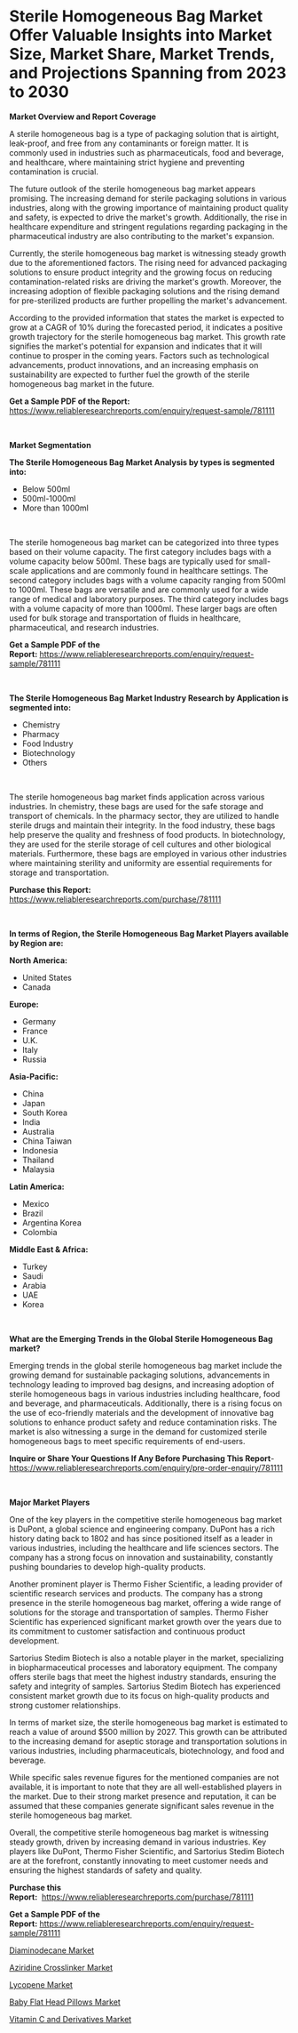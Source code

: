 <p><h1>Sterile Homogeneous Bag Market Offer Valuable Insights into Market Size, Market Share, Market Trends, and Projections Spanning from 2023 to 2030</h1></p><p><strong>Market Overview and Report Coverage</strong></p>
<p><p>A sterile homogeneous bag is a type of packaging solution that is airtight, leak-proof, and free from any contaminants or foreign matter. It is commonly used in industries such as pharmaceuticals, food and beverage, and healthcare, where maintaining strict hygiene and preventing contamination is crucial.</p><p>The future outlook of the sterile homogeneous bag market appears promising. The increasing demand for sterile packaging solutions in various industries, along with the growing importance of maintaining product quality and safety, is expected to drive the market's growth. Additionally, the rise in healthcare expenditure and stringent regulations regarding packaging in the pharmaceutical industry are also contributing to the market's expansion.</p><p>Currently, the sterile homogeneous bag market is witnessing steady growth due to the aforementioned factors. The rising need for advanced packaging solutions to ensure product integrity and the growing focus on reducing contamination-related risks are driving the market's growth. Moreover, the increasing adoption of flexible packaging solutions and the rising demand for pre-sterilized products are further propelling the market's advancement.</p><p>According to the provided information that states the market is expected to grow at a CAGR of 10% during the forecasted period, it indicates a positive growth trajectory for the sterile homogeneous bag market. This growth rate signifies the market's potential for expansion and indicates that it will continue to prosper in the coming years. Factors such as technological advancements, product innovations, and an increasing emphasis on sustainability are expected to further fuel the growth of the sterile homogeneous bag market in the future.</p></p>
<p><strong>Get a Sample PDF of the Report:</strong> <a href="https://www.reliableresearchreports.com/enquiry/request-sample/781111">https://www.reliableresearchreports.com/enquiry/request-sample/781111</a></p>
<p>&nbsp;</p>
<p><strong>Market Segmentation</strong></p>
<p><strong>The Sterile Homogeneous Bag Market Analysis by types is segmented into:</strong></p>
<p><ul><li>Below 500ml</li><li>500ml-1000ml</li><li>More than 1000ml</li></ul></p>
<p>&nbsp;</p>
<p><p>The sterile homogeneous bag market can be categorized into three types based on their volume capacity. The first category includes bags with a volume capacity below 500ml. These bags are typically used for small-scale applications and are commonly found in healthcare settings. The second category includes bags with a volume capacity ranging from 500ml to 1000ml. These bags are versatile and are commonly used for a wide range of medical and laboratory purposes. The third category includes bags with a volume capacity of more than 1000ml. These larger bags are often used for bulk storage and transportation of fluids in healthcare, pharmaceutical, and research industries.</p></p>
<p><strong>Get a Sample PDF of the Report:</strong>&nbsp;<a href="https://www.reliableresearchreports.com/enquiry/request-sample/781111">https://www.reliableresearchreports.com/enquiry/request-sample/781111</a></p>
<p>&nbsp;</p>
<p><strong>The Sterile Homogeneous Bag Market Industry Research by Application is segmented into:</strong></p>
<p><ul><li>Chemistry</li><li>Pharmacy</li><li>Food Industry</li><li>Biotechnology</li><li>Others</li></ul></p>
<p>&nbsp;</p>
<p><p>The sterile homogeneous bag market finds application across various industries. In chemistry, these bags are used for the safe storage and transport of chemicals. In the pharmacy sector, they are utilized to handle sterile drugs and maintain their integrity. In the food industry, these bags help preserve the quality and freshness of food products. In biotechnology, they are used for the sterile storage of cell cultures and other biological materials. Furthermore, these bags are employed in various other industries where maintaining sterility and uniformity are essential requirements for storage and transportation.</p></p>
<p><strong>Purchase this Report:</strong>&nbsp; <a href="https://www.reliableresearchreports.com/purchase/781111">https://www.reliableresearchreports.com/purchase/781111</a></p>
<p>&nbsp;</p>
<p><strong>In terms of Region, the Sterile Homogeneous Bag Market Players available by Region are:</strong></p>
<p>
    <p> <strong> North America: </strong>
        <ul>
            <li>United States</li>
            <li>Canada</li>
        </ul>
        </p> 
    <p> <strong> Europe: </strong>
        <ul>
            <li>Germany</li>
            <li>France</li>
            <li>U.K.</li>
            <li>Italy</li>
            <li>Russia</li>
        </ul>
        </p> 
    <p> <strong> Asia-Pacific: </strong>
        <ul>
            <li>China</li>
            <li>Japan</li>
            <li>South Korea</li>
            <li>India</li>
            <li>Australia</li>
            <li>China Taiwan</li>
            <li>Indonesia</li>
            <li>Thailand</li>
            <li>Malaysia</li>
        </ul>
        </p> 
    <p> <strong> Latin America: </strong>
        <ul>
            <li>Mexico</li>
            <li>Brazil</li>
            <li>Argentina Korea</li>
            <li>Colombia</li>
        </ul>
        </p> 
    <p> <strong> Middle East & Africa: </strong>
        <ul>
            <li>Turkey</li>
            <li>Saudi</li>
            <li>Arabia</li>
            <li>UAE</li>
            <li>Korea</li>
        </ul>
    </p>
    </p>
<p>&nbsp;</p>
<p><strong>What are the Emerging Trends in the Global Sterile Homogeneous Bag market?</strong></p>
<p><p>Emerging trends in the global sterile homogeneous bag market include the growing demand for sustainable packaging solutions, advancements in technology leading to improved bag designs, and increasing adoption of sterile homogeneous bags in various industries including healthcare, food and beverage, and pharmaceuticals. Additionally, there is a rising focus on the use of eco-friendly materials and the development of innovative bag solutions to enhance product safety and reduce contamination risks. The market is also witnessing a surge in the demand for customized sterile homogeneous bags to meet specific requirements of end-users.</p></p>
<p><strong>Inquire or Share Your Questions If Any Before Purchasing This Report</strong>- <a href="https://www.reliableresearchreports.com/enquiry/pre-order-enquiry/781111">https://www.reliableresearchreports.com/enquiry/pre-order-enquiry/781111</a></p>
<p>&nbsp;</p>
<p><strong>Major Market Players</strong></p>
<p><p>One of the key players in the competitive sterile homogeneous bag market is DuPont, a global science and engineering company. DuPont has a rich history dating back to 1802 and has since positioned itself as a leader in various industries, including the healthcare and life sciences sectors. The company has a strong focus on innovation and sustainability, constantly pushing boundaries to develop high-quality products.</p><p>Another prominent player is Thermo Fisher Scientific, a leading provider of scientific research services and products. The company has a strong presence in the sterile homogeneous bag market, offering a wide range of solutions for the storage and transportation of samples. Thermo Fisher Scientific has experienced significant market growth over the years due to its commitment to customer satisfaction and continuous product development.</p><p>Sartorius Stedim Biotech is also a notable player in the market, specializing in biopharmaceutical processes and laboratory equipment. The company offers sterile bags that meet the highest industry standards, ensuring the safety and integrity of samples. Sartorius Stedim Biotech has experienced consistent market growth due to its focus on high-quality products and strong customer relationships.</p><p>In terms of market size, the sterile homogeneous bag market is estimated to reach a value of around $500 million by 2027. This growth can be attributed to the increasing demand for aseptic storage and transportation solutions in various industries, including pharmaceuticals, biotechnology, and food and beverage.</p><p>While specific sales revenue figures for the mentioned companies are not available, it is important to note that they are all well-established players in the market. Due to their strong market presence and reputation, it can be assumed that these companies generate significant sales revenue in the sterile homogeneous bag market.</p><p>Overall, the competitive sterile homogeneous bag market is witnessing steady growth, driven by increasing demand in various industries. Key players like DuPont, Thermo Fisher Scientific, and Sartorius Stedim Biotech are at the forefront, constantly innovating to meet customer needs and ensuring the highest standards of safety and quality.</p></p>
<p><strong>Purchase this Report:</strong>&nbsp;&nbsp;<a href="https://www.reliableresearchreports.com/purchase/781111">https://www.reliableresearchreports.com/purchase/781111</a></p>
<p></p>
<p><strong>Get a Sample PDF of the Report:</strong>&nbsp;<a href="https://www.reliableresearchreports.com/enquiry/request-sample/781111">https://www.reliableresearchreports.com/enquiry/request-sample/781111</a></p>
<p><p><a href="https://medium.com/@myrtleebert1913/diaminodecane-market-size-and-market-trends-complete-industry-overview-2023-to-2030-07a25a62330c">Diaminodecane Market</a></p><p><a href="https://www.linkedin.com/pulse/aziridine-crosslinker-market-share-amp-new-trends-analysis/">Aziridine Crosslinker Market</a></p><p><a href="https://www.linkedin.com/pulse/lycopene-market-research-report-unlocks-analysis-financial/">Lycopene Market</a></p><p><a href="https://medium.com/@lottiejerde6456/baby-flat-head-pillows-market-size-reveals-the-best-marketing-channels-in-global-industry-2acb46408d32">Baby Flat Head Pillows Market</a></p><p><a href="https://www.linkedin.com/pulse/vitamin-c-derivatives-market-research-report-unlocks-analysis/">Vitamin C and Derivatives Market</a></p></p>